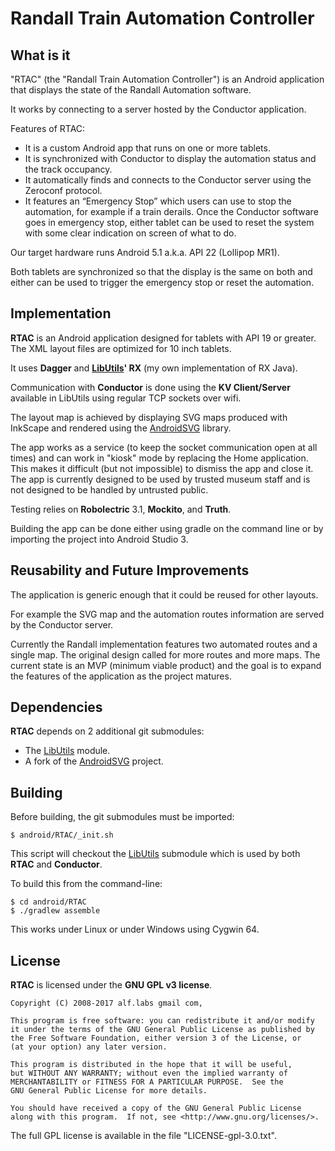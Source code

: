 # Randall Train Automation Controller

## What is it

"RTAC" (the "Randall Train Automation Controller") is an Android
application that displays the state of the Randall Automation software.

It works by connecting to a server hosted by the Conductor application.

Features of RTAC:

- It is a custom Android app that runs on one or more tablets.
- It is synchronized with Conductor to display the automation status
  and the track occupancy.
- It automatically finds and connects to the Conductor server using
  the Zeroconf protocol.
- It features an “Emergency Stop” which users can use to stop the
  automation, for example if a train derails. Once the Conductor software
  goes in emergency stop, either tablet can be used to reset the system
  with some clear indication on screen of what to do.

Our target hardware runs Android 5.1 a.k.a. API 22 (Lollipop MR1).

Both tablets are synchronized so that the display is the same on both
and either can be used to trigger the emergency stop or reset the
automation.

## Implementation

__RTAC__ is an Android application designed for tablets with API 19 or greater.
The XML layout files are optimized for 10 inch tablets.

It uses __Dagger__ and __[LibUtils](https://github.com/ralfoide/libutils)' RX__ (my own implementation of RX Java).

Communication with __Conductor__ is done using the __KV Client/Server__
available in LibUtils using regular TCP sockets over wifi.

The layout map is achieved by displaying SVG maps produced with InkScape
and rendered using the [AndroidSVG](https://github.com/ralfoide/androidsvg)
library.

The app works as a service (to keep the socket communication open at all
times) and can work in "kiosk" mode by replacing the Home application.
This makes it difficult (but not impossible) to dismiss the app and close it.
The app is currently designed to be used by trusted museum staff and is not
designed to be handled by untrusted public.

Testing relies on __Robolectric__ 3.1, __Mockito__, and __Truth__.

Building the app can be done either using gradle on the command line or
by importing the project into Android Studio 3.


## Reusability and Future Improvements

The application is generic enough that it could be reused for other layouts.

For example the SVG map and the automation routes information are served
by the Conductor server.

Currently the Randall implementation features two automated routes and
a single map. The original design called for more routes and more maps.
The current state is an MVP (minimum viable product) and the goal is to
expand the features of the application as the project matures.


## Dependencies

__RTAC__ depends on 2 additional git submodules:

- The [LibUtils](https://github.com/ralfoide/libutils) module.
- A fork of the [AndroidSVG](https://github.com/ralfoide/androidsvg) project.


## Building

Before building, the git submodules must be imported:

    $ android/RTAC/_init.sh

This script will checkout the
[LibUtils](https://github.com/ralfoide/libutils) submodule which
is used by both __RTAC__ and __Conductor__.


To build this from the command-line:

    $ cd android/RTAC
    $ ./gradlew assemble

This works under Linux or under Windows using Cygwin 64.

## License

__RTAC__ is licensed under the __GNU GPL v3 license__.

    Copyright (C) 2008-2017 alf.labs gmail com,

    This program is free software: you can redistribute it and/or modify
    it under the terms of the GNU General Public License as published by
    the Free Software Foundation, either version 3 of the License, or
    (at your option) any later version.

    This program is distributed in the hope that it will be useful,
    but WITHOUT ANY WARRANTY; without even the implied warranty of
    MERCHANTABILITY or FITNESS FOR A PARTICULAR PURPOSE.  See the
    GNU General Public License for more details.

    You should have received a copy of the GNU General Public License
    along with this program.  If not, see <http://www.gnu.org/licenses/>.

The full GPL license is available in the file "LICENSE-gpl-3.0.txt".
